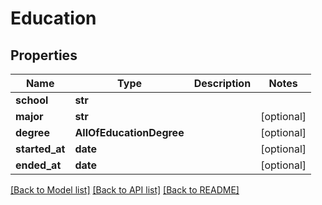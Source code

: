 # Education

## Properties
Name | Type | Description | Notes
------------ | ------------- | ------------- | -------------
**school** | **str** |  | 
**major** | **str** |  | [optional] 
**degree** | **AllOfEducationDegree** |  | [optional] 
**started_at** | **date** |  | [optional] 
**ended_at** | **date** |  | [optional] 

[[Back to Model list]](../README.md#documentation-for-models) [[Back to API list]](../README.md#documentation-for-api-endpoints) [[Back to README]](../README.md)

